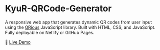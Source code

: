 # KyuR-QRCode-Generator
A responsive web app that generates dynamic QR codes from user input using the [QRious](https://github.com/neocotic/qrious) JavaScript library. Built with HTML, CSS, and JavaScript. Fully deployable on Netlify or GitHub Pages.

🔗 [Live Demo](https://https://kyur-code.netlify.app/.netlify.app)
